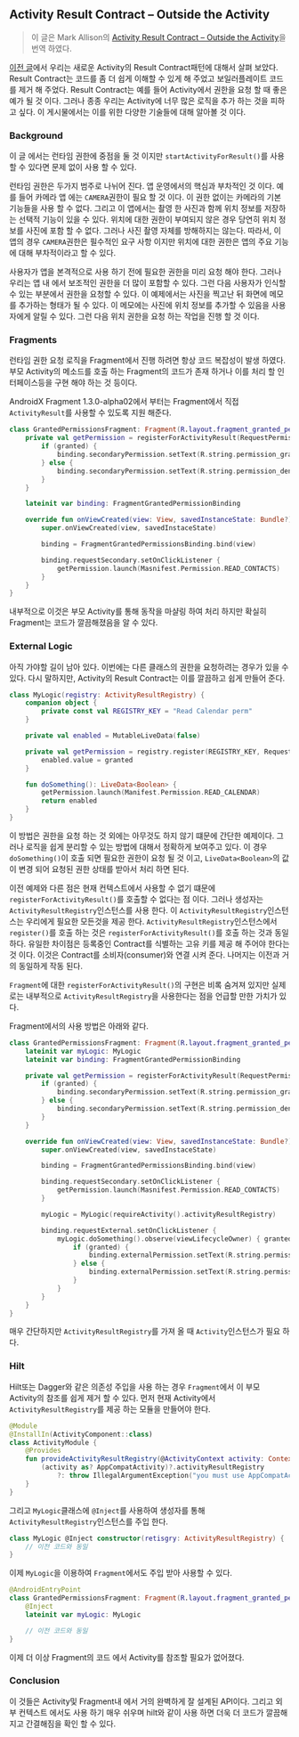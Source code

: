 ## Activity Result Contract – Outside the Activity

> 이 글은 Mark Allison의 [Activity Result Contract – Outside the Activity](https://blog.stylingandroid.com/activity-result-contract-outside-the-activity/?utm_source=feedburner&utm_medium=feed&utm_campaign=Feed%3A+StylingAndroid+%28Styling+Android%29)을 번역 하였다. 

[이전 글](https://github.com/ksu3101/TIL/blob/master/Android/210223_android.md)에서 우리는 새로운 Activity의 Result Contract패턴에 대해서 살펴 보았다. Result Contract는 코드를 좀 더 쉽게 이해할 수 있게 해 주었고 보일러플레이트 코드를 제거 해 주었다. Result Contract는 예를 들어 Activity에서 권한을 요청 할 때 좋은 예가 될 것 이다. 그러나 종종 우리는 Activity에 너무 많은 로직을 추가 하는 것을 피하고 싶다. 이 게시물에서는 이를 위한 다양한 기술들에 대해 알아볼 것 이다. 

### Background 

이 글 에서는 런타임 권한에 중점을 둘 것 이지만 `startActivityForResult()`를 사용 할 수 있다면 문제 없이 사용 할 수 있다. 

런타임 권한은 두가지 범주로 나뉘어 진다. 앱 운영에서의 핵심과 부차적인 것 이다. 예를 들어 카메라 앱 에는 `CAMERA`권한이 필요 할 것 이다. 이 권한 없이는 카메라의 기본 기능들을 사용 할 수 없다. 그리고 이 앱에서는 촬영 한 사진과 함께 위치 정보를 저장하는 선택적 기능이 있을 수 있다. 위치에 대한 권한이 부여되지 않은 경우 당연히 위치 정보를 사진에 포함 할 수 없다. 그러나 사진 촬영 자체를 방해하지는 않는다. 따라서, 이 앱의 경우 `CAMERA`권한은 필수적인 요구 사항 이지만 위치에 대한 권한은 앱의 주요 기능에 대해 부차적이라고 할 수 있다. 

사용자가 앱을 본격적으로 사용 하기 전에 필요한 권한을 미리 요청 해야 한다. 그러나 우리는 앱 내 에서 보조적인 권한을 더 많이 포함할 수 있다. 그런 다음 사용자가 인식할 수 있는 부분에서 권한을 요청할 수 있다. 이 예제에서는 사진을 찍고난 뒤 화면에 메모를 추가하는 형태가 될 수 있다. 이 메모에는 사진에 위치 정보를 추가할 수 있음을 사용자에게 알릴 수 있다. 그런 다음 위치 권한을 요청 하는 작업을 진행 할 것 이다. 

### Fragments

런타임 권한 요청 로직을 Fragment에서 진행 하려면 항상 코드 복잡성이 발생 하였다. 부모 Activity의 메소드를 호출 하는 Fragment의 코드가 존재 하거나 이를 처리 할 인터페이스등을 구현 해야 하는 것 등이다. 

AndroidX Fragment 1.3.0-alpha02에서 부터는 Fragment에서 직접 `ActivityResult`를 사용할 수 있도록 지원 해준다. 

```kotlin
class GrantedPermissionsFragment: Fragment(R.layout.fragment_granted_permissions) {
    private val getPermission = registerForActivityResult(RequestPermission()) { granted ->
        if (granted) {
            binding.secondaryPermission.setText(R.string.permission_granted)
        } else {
            binding.secondaryPermission.setText(R.string.permission_denied)
        }
    }

    lateinit var binding: FragmentGrantedPermissionBinding

    override fun onViewCreated(view: View, savedInstanceState: Bundle?) {
        super.onViewCreated(view, savedInstaceState)

        binding = FragmentGrantedPermissionsBinding.bind(view)

        binding.requestSecondary.setOnClickListener {
            getPermission.launch(Masnifest.Permission.READ_CONTACTS)
        }
    }
}
``` 

내부적으로 이것은 부모 Activity를 통해 동작을 마샬링 하여 처리 하지만 확실히 Fragment는 코드가 깔끔해졌음을 알 수 있다. 

### External Logic

아직 가야할 길이 남아 있다. 이번에는 다른 클래스의 권한을 요청하려는 경우가 있을 수 있다. 다시 말하지만, Activity의 Result Contract는 이를 깔끔하고 쉽게 만들어 준다. 

```kotlin
class MyLogic(registry: ActivityResultRegistry) {
    companion object {
        private const val REGISTRY_KEY = "Read Calendar perm"
    }

    private val enabled = MutableLiveData(false)

    private val getPermission = registry.register(REGISTRY_KEY, RequestPermission()) { granted ->
        enabled.value = granted
    }

    fun doSomething(): LiveData<Boolean> {
        getPermission.launch(Manifest.Permission.READ_CALENDAR)
        return enabled
    }
}
```

이 방법은 권한을 요청 하는 것 외에는 아무것도 하지 않기 떄문에 간단한 예제이다. 그러나 로직을 쉽게 분리할 수 있는 방법에 대해서 정확하게 보여주고 있다. 이 경우 `doSomething()`이 호출 되면 필요한 권한이 요청 될 것 이고, `LiveData<Boolean>`의 값이 변경 되어 요청된 권한 상태를 받아서 처리 하면 된다. 

이전 예제와 다른 점은 현재 컨텍스트에서 사용할 수 없기 떄문에 `registerForActivityResult()`를 호출할 수 없다는 점 이다. 그러나 생성자는 `ActivityResultRegistry`인스턴스를 사용 한다. 이 `ActivityResultRegistry`인스턴스는 우리에게 필요한 모든것을 제공 한다. `ActivityResultRegistry`인스턴스에서 `register()`를 호출 하는 것은 `registerForActivityResult()`를 호출 하는 것과 동일 하다. 유일한 차이점은 등록중인 Contract를 식별하는 고유 키를 제공 해 주어야 한다는 것 이다. 이것은 Contract를 소비자(consumer)와 연결 시켜 준다. 나머지는 이전과 거의 동일하게 작동 된다. 

`Fragment`에 대한 `registerForActivityResult()`의 구현은 비록 숨겨져 있지만 실제로는 내부적으로 `ActivityResultRegistry`을 사용한다는 점을 언급할 만한 가치가 있다. 

Fragment에서의 사용 방법은 아래와 같다. 

```kotlin
class GrantedPermissionsFragment: Fragment(R.layout.fragment_granted_permissions) {
    lateinit var myLogic: MyLogic
    lateinit var binding: FragmentGrantedPermissionBinding

    private val getPermission = registerForActivityResult(RequestPermission()) { granted ->
        if (granted) {
            binding.secondaryPermission.setText(R.string.permission_granted)
        } else {
            binding.secondaryPermission.setText(R.string.permission_denied)
        }
    }  

    override fun onViewCreated(view: View, savedInstanceState: Bundle?) {
        super.onViewCreated(view, savedInstaceState)

        binding = FragmentGrantedPermissionsBinding.bind(view)

        binding.requestSecondary.setOnClickListener {
            getPermission.launch(Masnifest.Permission.READ_CONTACTS)
        }

        myLogic = MyLogic(requireActivity().activityResultRegistry)

        binding.requestExternal.setOnClickListener {
            myLogic.doSomething().observe(viewLifecycleOwner) { granted ->
                if (granted) {
                    binding.externalPermission.setText(R.string.permission_granted)
                } else {
                    binding.externalPermission.setText(R.string.permission_denied)
                }
            }
        }
    }
}
```

매우 간단하지만 `ActivityResultRegistry`를 가져 올 때 `Activity`인스턴스가 필요 하다. 

### Hilt 

Hilt또는 Dagger와 같은 의존성 주입을 사용 하는 경우 `Fragment`에서 이 부모 Activity의 참조를 쉽게 제거 할 수 있다. 먼저 현재 Activity에서 `ActivityResultRegistry`를 제공 하는 모듈을 만들어야 한다. 

```kotlin
@Module
@InstallIn(ActivityComponent::class)
class ActivityModule {
    @Provides
    fun provideActivityResultRegistry(@ActivityContext activity: Context): ActivityResultRegistry {
        (activity as? AppCompatActivity)?.activityResultRegistry
            ?: throw IllegalArgumentException("you must use AppCompatActivity")
    }
}
```

그리고 `MyLogic`클래스에 `@Inject`를 사용하여 생성자를 통해 `ActivityResultRegistry`인스턴스를 주입 한다.

```kotlin
class MyLogic @Inject constructor(retisgry: ActivityResultRegistry) {
    // 이전 코드와 동일
}
```

이제 `MyLogic`을 이용하여 `Fragment`에서도 주입 받아 사용할 수 있다. 

```kotlin
@AndroidEntryPoint
class GrantedPermissionsFragment: Fragment(R.layout.fragment_granted_permissions) {
    @Inject
    lateinit var myLogic: MyLogic

    // 이전 코드와 동일 
}
```

이제 더 이상 Fragment의 코드 에서 Activity를 참조할 필요가 없어졌다. 

### Conclusion

이 것들은 Activity및 Fragment내 에서 거의 완벽하게 잘 설계된 API이다. 그리고 외부 컨텍스트 에서도 사용 하기 매우 쉬우며 hilt와 같이 사용 하면 더욱 더 코드가 깔끔해지고 간결해짐을 확인 할 수 있다. 